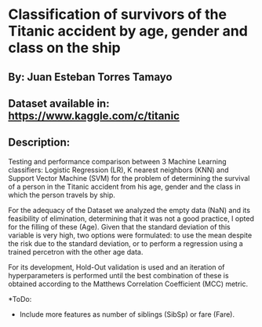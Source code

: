 # Classification of survivors of the Titanic accident by age, gender and class on the ship

## By: Juan Esteban Torres Tamayo

## Dataset available in:  https://www.kaggle.com/c/titanic

## Description: 
Testing and performance comparison between 3 Machine Learning classifiers: Logistic Regression (LR), K nearest neighbors (KNN) and Support Vector Machine (SVM) for the problem of determining the survival of a person in the Titanic accident from his age, gender and the class in which the person travels by ship. 

For the adequacy of the Dataset we analyzed the empty data (NaN) and its feasibility of elimination, determining that it was not a good practice, I opted for the filling of these (Age). Given that the standard deviation of this variable is very high, two options were formulated: to use the mean despite the risk due to the standard deviation, or to perform a regression using a trained percetron with the other age data.

For its development, Hold-Out validation is used and an iteration of hyperparameters is performed until the best combination of these is obtained according to the Matthews Correlation Coefficient (MCC) metric.

*ToDo:
- Include more features as number of siblings (SibSp) or fare (Fare).
